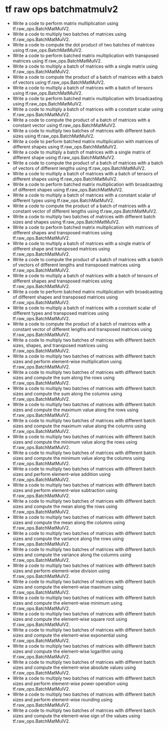 # tf raw ops batchmatmulv2

- Write a code to perform matrix multiplication using tf.raw_ops.BatchMatMulV2.
- Write a code to multiply two batches of matrices using tf.raw_ops.BatchMatMulV2.
- Write a code to compute the dot product of two batches of matrices using tf.raw_ops.BatchMatMulV2.
- Write a code to perform batched matrix multiplication with transposed matrices using tf.raw_ops.BatchMatMulV2.
- Write a code to multiply a batch of matrices with a single matrix using tf.raw_ops.BatchMatMulV2.
- Write a code to compute the product of a batch of matrices with a batch of vectors using tf.raw_ops.BatchMatMulV2.
- Write a code to multiply a batch of matrices with a batch of tensors using tf.raw_ops.BatchMatMulV2.
- Write a code to perform batched matrix multiplication with broadcasting using tf.raw_ops.BatchMatMulV2.
- Write a code to multiply a batch of matrices with a constant scalar using tf.raw_ops.BatchMatMulV2.
- Write a code to compute the product of a batch of matrices with a constant vector using tf.raw_ops.BatchMatMulV2.
- Write a code to multiply two batches of matrices with different batch sizes using tf.raw_ops.BatchMatMulV2.
- Write a code to perform batched matrix multiplication with matrices of different shapes using tf.raw_ops.BatchMatMulV2.
- Write a code to multiply a batch of matrices with a single matrix of different shape using tf.raw_ops.BatchMatMulV2.
- Write a code to compute the product of a batch of matrices with a batch of vectors of different lengths using tf.raw_ops.BatchMatMulV2.
- Write a code to multiply a batch of matrices with a batch of tensors of different shapes using tf.raw_ops.BatchMatMulV2.
- Write a code to perform batched matrix multiplication with broadcasting of different shapes using tf.raw_ops.BatchMatMulV2.
- Write a code to multiply a batch of matrices with a constant scalar of different types using tf.raw_ops.BatchMatMulV2.
- Write a code to compute the product of a batch of matrices with a constant vector of different lengths using tf.raw_ops.BatchMatMulV2.
- Write a code to multiply two batches of matrices with different batch sizes and shapes using tf.raw_ops.BatchMatMulV2.
- Write a code to perform batched matrix multiplication with matrices of different shapes and transposed matrices using tf.raw_ops.BatchMatMulV2.
- Write a code to multiply a batch of matrices with a single matrix of different shape and transposed matrices using tf.raw_ops.BatchMatMulV2.
- Write a code to compute the product of a batch of matrices with a batch of vectors of different lengths and transposed matrices using tf.raw_ops.BatchMatMulV2.
- Write a code to multiply a batch of matrices with a batch of tensors of different shapes and transposed matrices using tf.raw_ops.BatchMatMulV2.
- Write a code to perform batched matrix multiplication with broadcasting of different shapes and transposed matrices using tf.raw_ops.BatchMatMulV2.
- Write a code to multiply a batch of matrices with a constant scalar of different types and transposed matrices using tf.raw_ops.BatchMatMulV2.
- Write a code to compute the product of a batch of matrices with a constant vector of different lengths and transposed matrices using tf.raw_ops.BatchMatMulV2.
- Write a code to multiply two batches of matrices with different batch sizes, shapes, and transposed matrices using tf.raw_ops.BatchMatMulV2.
- Write a code to multiply two batches of matrices with different batch sizes and perform element-wise multiplication using tf.raw_ops.BatchMatMulV2.
- Write a code to multiply two batches of matrices with different batch sizes and compute the sum along the rows using tf.raw_ops.BatchMatMulV2.
- Write a code to multiply two batches of matrices with different batch sizes and compute the sum along the columns using tf.raw_ops.BatchMatMulV2.
- Write a code to multiply two batches of matrices with different batch sizes and compute the maximum value along the rows using tf.raw_ops.BatchMatMulV2.
- Write a code to multiply two batches of matrices with different batch sizes and compute the maximum value along the columns using tf.raw_ops.BatchMatMulV2.
- Write a code to multiply two batches of matrices with different batch sizes and compute the minimum value along the rows using tf.raw_ops.BatchMatMulV2.
- Write a code to multiply two batches of matrices with different batch sizes and compute the minimum value along the columns using tf.raw_ops.BatchMatMulV2.
- Write a code to multiply two batches of matrices with different batch sizes and perform element-wise addition using tf.raw_ops.BatchMatMulV2.
- Write a code to multiply two batches of matrices with different batch sizes and perform element-wise subtraction using tf.raw_ops.BatchMatMulV2.
- Write a code to multiply two batches of matrices with different batch sizes and compute the mean along the rows using tf.raw_ops.BatchMatMulV2.
- Write a code to multiply two batches of matrices with different batch sizes and compute the mean along the columns using tf.raw_ops.BatchMatMulV2.
- Write a code to multiply two batches of matrices with different batch sizes and compute the variance along the rows using tf.raw_ops.BatchMatMulV2.
- Write a code to multiply two batches of matrices with different batch sizes and compute the variance along the columns using tf.raw_ops.BatchMatMulV2.
- Write a code to multiply two batches of matrices with different batch sizes and perform element-wise division using tf.raw_ops.BatchMatMulV2.
- Write a code to multiply two batches of matrices with different batch sizes and compute the element-wise maximum using tf.raw_ops.BatchMatMulV2.
- Write a code to multiply two batches of matrices with different batch sizes and compute the element-wise minimum using tf.raw_ops.BatchMatMulV2.
- Write a code to multiply two batches of matrices with different batch sizes and compute the element-wise square root using tf.raw_ops.BatchMatMulV2.
- Write a code to multiply two batches of matrices with different batch sizes and compute the element-wise exponential using tf.raw_ops.BatchMatMulV2.
- Write a code to multiply two batches of matrices with different batch sizes and compute the element-wise logarithm using tf.raw_ops.BatchMatMulV2.
- Write a code to multiply two batches of matrices with different batch sizes and compute the element-wise absolute values using tf.raw_ops.BatchMatMulV2.
- Write a code to multiply two batches of matrices with different batch sizes and perform element-wise power operation using tf.raw_ops.BatchMatMulV2.
- Write a code to multiply two batches of matrices with different batch sizes and perform element-wise rounding using tf.raw_ops.BatchMatMulV2.
- Write a code to multiply two batches of matrices with different batch sizes and compute the element-wise sign of the values using tf.raw_ops.BatchMatMulV2.